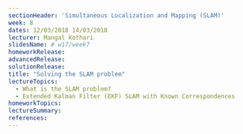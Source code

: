 ```yaml
---
sectionHeader: 'Simultaneous Localization and Mapping (SLAM)'
week: 8
dates: 12/03/2018 14/03/2018
lecturer: Mangal Kothari
slidesName: # w17/week7
homeworkRelease:
advancedRelease:
solutionRelease:
title: "Solving the SLAM problem"
lectureTopics:
  - What is the SLAM problem?
  - Extended Kalman Filter (EKF) SLAM with Known Correspondences
homeworkTopics:
lectureSummary:
references:
---
```


